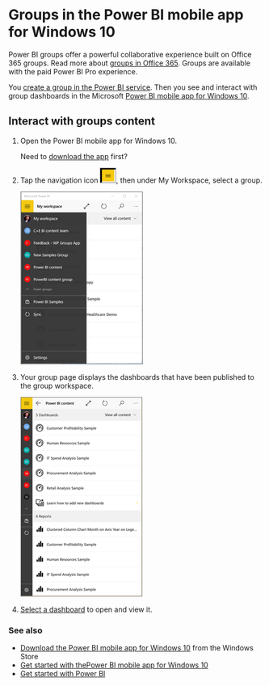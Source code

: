 <properties 
   pageTitle="Groups in the Power BI mobile app for Windows 10"
   description="Power BI groups are built on Office 365 groups. Read about viewing and interacting with group dashboards in the Power BI mobile app for Windows 10."
   services="powerbi" 
   documentationCenter="" 
   authors="maggiesMSFT" 
   manager="mblythe" 
   backup=""
   editor=""
   tags=""
   qualityFocus="no"
   qualityDate=""/>
 
<tags
   ms.service="powerbi"
   ms.devlang="NA"
   ms.topic="article"
   ms.tgt_pltfrm="NA"
   ms.workload="powerbi"
   ms.date="04/28/2016"
   ms.author="maggies"/>

# Groups in the Power BI mobile app for Windows 10  

Power BI groups offer a powerful collaborative experience built on Office 365 groups. Read more about [groups in Office 365](https://support.office.com/article/Create-a-group-in-Office-365-7124dc4c-1de9-40d4-b096-e8add19209e9). Groups are available with the paid Power BI Pro experience.

You [create a group in the Power BI service](powerbi-service-create-a-group-in-power-bi.md). Then you see and interact with group dashboards in the Microsoft [Power BI mobile app for Windows 10](powerbi-mobile-win10phone-app-get-started.md).  

## Interact with groups content  
1.  Open the Power BI mobile app for Windows 10.

    Need to [download the app](http://go.microsoft.com/fwlink/?LinkID=526478) first?

2.  Tap the navigation icon ![](media/powerbi-mobile-groups-in-the-win10phone-app/PBI_Win10Ph_NavIcon30.png), then under My Workspace, select a group.  

    ![](media/powerbi-mobile-groups-in-the-win10phone-app/pbi_win10_groups.png)

3.  Your group page displays the dashboards that have been published to the group workspace.  

    ![](media/powerbi-mobile-groups-in-the-win10phone-app/pbi_win10_group_content.png)

4.  [Select a dashboard](powerbi-mobile-dashboards-in-the-win10phone-app.md) to open and view it.  

### See also  
- [Download the Power BI mobile app for Windows 10](http://go.microsoft.com/fwlink/?LinkID=526478) from the Windows Store  
- [Get started with thePower BI mobile app for Windows 10](powerbi-mobile-win10phone-app-get-started.md)  
- [Get started with Power BI](powerbi-service-get-started.md)  
